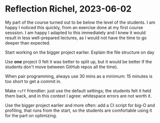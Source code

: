 # Reflection Richel, 2023-06-02

My part of the course turned out to be below the level of the students.
I am happy I noticed this quickly, from an exercise done at my first
course sesssion. I am happy I adapted to this immediately and I knew
it would result in less well-prepared lectures, as I would not
have the time to go deeper than expected. 

Start working on the bigger project earlier.
Explain the file structure on day

Use **one** project (I felt it was better to split up, but it would be better
if the students don't move between GitHub repos all the time).

When pair programming, always use 30 mins as a minimum:
15 minutes is too short to get a commit in.

Make `ruff` friendlier: just use the default settings;
the students felt it held them back, and in this context
I agree: whitespace errors are not worth it.

Use the bigger project earlier and more often:
add a CI script for big-O and profiling,
that runs from the start, 
so the students are comfortable using it for the part 
on optimizing.
